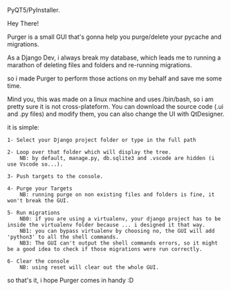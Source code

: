 
PyQT5/PyInstaller.


Hey There! 

Purger is a small GUI that's gonna help you purge/delete your pycache and migrations.


As a Django Dev, i always break my database, which leads me to running a marathon of deleting files
and folders and re-running migrations.

so i made Purger to perform those actions on my behalf and save me some time.

Mind you, this was made on a linux machine and uses /bin/bash, so i am pretty sure it is not cross-plateform.
You can download the source code (.ui and .py files) and modify them, you can also change the UI with QtDesigner.

it is simple:

	1- Select your Django project folder or type in the full path
	
	2- Loop over that folder which will display the tree.
		NB: by default, manage.py, db.sqlite3 and .vscode are hidden (i use Vscode so...).
		
	3- Push targets to the console.
	
	4- Purge your Targets
		NB: running purge on non existing files and folders is fine, it won't break the GUI.
		
	5- Run migrations 
		NB0: if you are using a virtualenv, your django project has to be inside the virtualenv folder because ... i designed it that way.
		NB1: you can bypass virtualenv by choosing no, the GUI will add 'python3' to all the shell commands.
		NB3: The GUI can't output the shell commands errors, so it might be a good idea to check if those migrations were run correctly.
		
	6- Clear the console
		NB: using reset will clear out the whole GUI.

so that's it, i hope Purger comes in handy :D 
